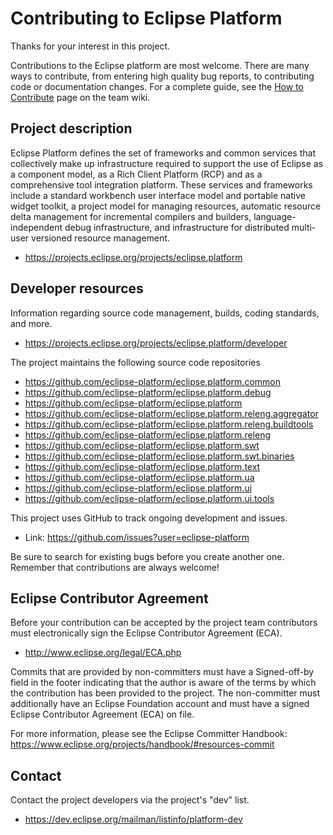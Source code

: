 # Contributing to Eclipse Platform

Thanks for your interest in this project.

Contributions to the Eclipse platform are most welcome. There are many ways to contribute, 
from entering high quality bug reports, to contributing code or documentation changes. 
For a complete guide, see the [How to Contribute](http://wiki.eclipse.org/Platform_UI/How_to_Contribute) page on the team wiki.

## Project description

Eclipse Platform defines the set of frameworks and common services that
collectively make up infrastructure required to support the use of Eclipse as a
component model, as a Rich Client Platform (RCP) and as a comprehensive tool
integration platform. These services and frameworks include a standard workbench
user interface model and portable native widget toolkit, a project model for
managing resources, automatic resource delta management for incremental
compilers and builders, language-independent debug infrastructure, and
infrastructure for distributed multi-user versioned resource management.

* https://projects.eclipse.org/projects/eclipse.platform

## Developer resources

Information regarding source code management, builds, coding standards, and
more.

* https://projects.eclipse.org/projects/eclipse.platform/developer

The project maintains the following source code repositories

* https://github.com/eclipse-platform/eclipse.platform.common
* https://github.com/eclipse-platform/eclipse.platform.debug
* https://github.com/eclipse-platform/eclipse.platform
* https://github.com/eclipse-platform/eclipse.platform.releng.aggregator
* https://github.com/eclipse-platform/eclipse.platform.releng.buildtools
* https://github.com/eclipse-platform/eclipse.platform.releng
* https://github.com/eclipse-platform/eclipse.platform.swt
* https://github.com/eclipse-platform/eclipse.platform.swt.binaries
* https://github.com/eclipse-platform/eclipse.platform.text
* https://github.com/eclipse-platform/eclipse.platform.ua
* https://github.com/eclipse-platform/eclipse.platform.ui
* https://github.com/eclipse-platform/eclipse.platform.ui.tools

This project uses GitHub to track ongoing development and issues.

* Link: https://github.com/issues?user=eclipse-platform

Be sure to search for existing bugs before you create another one. Remember that
contributions are always welcome!

## Eclipse Contributor Agreement

Before your contribution can be accepted by the project team contributors must
electronically sign the Eclipse Contributor Agreement (ECA).

* http://www.eclipse.org/legal/ECA.php

Commits that are provided by non-committers must have a Signed-off-by field in
the footer indicating that the author is aware of the terms by which the
contribution has been provided to the project. The non-committer must
additionally have an Eclipse Foundation account and must have a signed Eclipse
Contributor Agreement (ECA) on file.

For more information, please see the Eclipse Committer Handbook:
https://www.eclipse.org/projects/handbook/#resources-commit

## Contact

Contact the project developers via the project's "dev" list.

* https://dev.eclipse.org/mailman/listinfo/platform-dev
